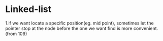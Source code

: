 # Linked-list

1.if we want locate a specific position(eg. mid point), sometimes let the pointer stop at the node before the one we want find is more convenient. (from 109)
